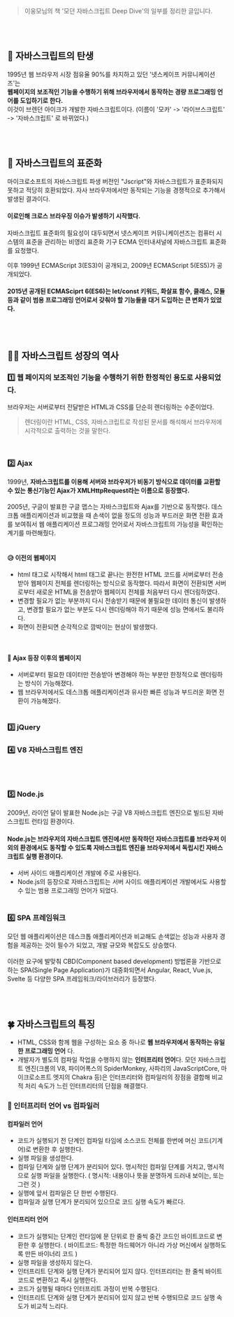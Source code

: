> 이웅모님의 책 '모던 자바스크립트 Deep Dive'의 일부를 정리한 글입니다. 

<br/><br/>

## 🐣 자바스크립트의 탄생

1995년 웹 브라우저 시장 점유율 90%를 차지하고 있던 '넷스케이프 커뮤니케이션즈'는<br/>
<strong> 웹페이지의 보조적인 기능을 수행하기 위해 브라우저에서 동작하는 경량 프로그래밍 언어를 도입하기로 한다. </strong> <br/>
이것이 브렌던 아이크가 개발한 자바스크립트이다.
(이름이 '모카' -> '라이브스크립트' -> '자바스크립트' 로 바뀌었다.)

<br/><br/>

## 📝 자바스크립트의 표준화

마이크로소프트의 자바스크립트 파생 버전인 "Jscript"와 자바스크립트가 표준화되지 못하고 적당히 호환되었다.
자사 브라우저에서만 동작되는 기능을 경쟁적으로 추가해서 발생된 결과이다.

#### 이로인해 크로스 브라우징 이슈가 발생하기 시작했다.

자바스크립트 표준화의 필요성이 대두되면서 넷스케이프 커뮤니케이션즈는 컴퓨터 시스템의 표준을 관리하는 비영리 표준화 기구
ECMA 인터내셔널에 자바스크립트 표준화를 요청했다.<br/>

이후 1999년 ECMAScript 3(ES3)이 공개되고, 2009년 ECMAScript 5(ES5)가 공개되었다.<br/>

#### 2015년 공개된 ECMASciprt 6(ES6)는 let/const 키워드, 화살표 함수, 클래스, 모듈 등과 같이 범용 프로그래밍 언어로서 갖춰야 할 기능들을 대거 도입하는 큰 변화가 있었다.

<br/><br/>


## 🏃‍♀️ 자바스크립트 성장의 역사

### 1️⃣ 웹 페이지의 보조적인 기능을 수행하기 위한 한정적인 용도로 사용되었다.
브라우저는 서버로부터 전달받은 HTML과 CSS를 단순히 렌더링하는 수준이었다.
> 렌더링이란 HTML, CSS, 자바스크립트로 작성된 문서를 해석해서 브라우저에 시각적으로 출력하는 것을 말한다.
<br/>

### 2️⃣ Ajax
1999년, <strong>자바스크립트를 이용해 서버와 브라우저가 비동기 방식으로 데이터를 교환할 수 있는 통신기능인 Ajax가 XMLHttpRequest라는
이름으로 등장했다.</strong> <br/><br/>
2005년, 구글이 발표한 구글 맵스는 자바스크립트와 Ajax를 기반으로 동작했다. 데스크톱 애플리케이션과 비교했을 때 손색이 없을 정도의 성능과
부드러운 화면 전환 효과를 보여줘서 웹 애플리케이션 프로그래밍 언어로서 자바스크립트의 가능성을 확인하는 계기를 마련해줬다.
<br/><br/>

#### 😥 이전의 웹페이지
- html 태그로 시작해서 html 태그로 끝나는 완전한 HTML 코드를 서버로부터 전송받아 웹페이지 전체를 렌더링하는 방식으로 동작했다.
  따라서 화면이 전환되면 서버로부터 새로운 HTML을 전송받아 웹페이지 전체를 처음부터 다시 렌더링하였다.
- 변경할 필요가 없는 부분까지 다시 전송받기 때문에 불필요한 데이터 통신이 발생하고, 변경할 필요가 없는 부분도 다시 렌더링해야 하기 때문에 성능 면에서도 불리하다.
- 화면이 전환되면 순각적으로 깜박이는 현상이 발생했다. 
<br/>

#### 🥰 Ajax 등장 이후의 웹페이지
- 서버로부터 필요한 데이터만 전송받아 변경해야 하는 부분만 한정적으로 렌더링하는 방식이 가능해졌다.
- 웹 브라우저에서도 데스크톱 애플리케이션과 유사한 빠른 성능과 부드러운 화면 전환이 가능해졌다.
<br/><br/>

### 3️⃣ jQuery
### 4️⃣ V8 자바스크립트 엔진
<br/><br/>

### 5️⃣ Node.js
2009년, 라이언 달이 발표한 Node.js는 구글 V8 자바스크립트 엔진으로 빌드된 자바스크립트 런타임 환경이다.

#### Node.js는 브라우저의 자바스크립트 엔진에서만 동작하던 자바스크립트를 브라우저 이외의 환경에서도 동작할 수 있도록 자바스크립트 엔진을 브라우저에서 독립시킨 자바스크립트 실행 환경이다.
- 서버 사이드 애플리케이션 개발에 주로 사용된다.
- Node.js의 등장으로 자바스크립트는 서버 사이드 애플리케이션 개발에서도 사용할 수 있는 범용 프로그래밍 언어가 되었다.
<br/><br/>

### 6️⃣ SPA 프레임워크
모던 웹 애플리케이션은 데스크톱 애플리케이션과 비교해도 손색없는 성능과 사용자 경험을 제공하는 것이 필수가 되었고, 개발 규모와 복잡도도 상승했다.
<br/><br/>
이러한 요구에 발맞춰 CBD(Component based development) 방법론을 기반으로 하는 SPA(Single Page Application)가 대중화되면서 Angular, React, Vue.js, Svelte 등
다양한 SPA 프레임워크/라이브러리가 등장했다.


<br/><br/>

##  🍀 자바스크립트의 특징
- HTML, CSS와 함께 웹을 구성하는 요소 중 하나로 <strong>웹 브라우저에서 동작하는 유일한 프로그래밍 언어</strong> 다.
- 개발자가 별도의 컴파일 작업을 수행하지 않는 <strong>인터프리터 언어</strong>다.
  모던 자바스크립트 엔진(크롬의 V8, 파이어폭스의 SpiderMonkey, 사파리의 JavaScriptCore, 마이크로소프트 엣지의 Chakra 등)은 인터프리터와
  컴파일러의 장점을 결합해 비교적 처리 속도가 느린 인터프리터의 단점을 해결했다.
  
### 🤷 인터프리터 언어 vs 컴파일러   
#### 컴파일러 언어
- 코드가 실행되기 전 단계인 컴파일 타임에 소스코드 전체를 한번에 머신 코드(기계어)로 변환한 후 실행한다.
- 실행 파일을 생성한다.
- 컴파일 단계와 실행 단계가 분리되어 있다. 명시적인 컴파일 단계를 거치고, 명시적으로 실행 파일을 실행한다.
  ( 명시적: 내용이나 뜻을 분명하게 드러내 보이는, 또는 그런 것 )
- 실행에 앞서 컴파일은 단 한번 수행된다.
- 컴파일과 실행 단계가 분리되어 있으므로 코드 실행 속도가 빠르다.

#### 인터프리터 언어
- 코드가 실행되는 단계인 런타임에 문 단위로 한 줄씩 중간 코드인 바이트코드로 변환한 후 실행한다.
  ( 바이트코드: 특정한 하드웨어가 아니라 가상 머신에서 실행하도록 만든 바이너리 코드 )
- 실행 파일을 생성하지 않는다.
- 인터프리트 단계와 실행 단계가 분리되어 있지 않다. 인터프리터는 한 줄씩 바이트코드로 변환하고 즉시 실행한다.
- 코드가 실행될 때마다 인터프리트 과정이 반복 수행된다.
- 인터프리트 단계와 실행 단계가 분리되어 있지 않고 반복 수행되므로 코드 실행 속도가 비교적 느리다.

<br/><br/><br/>



